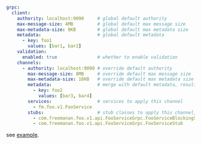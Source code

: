```yaml
grpc:
  client:
    authority: localhost:9090     # global default authority
    max-message-size: 4MB         # global default max message size
    max-metadata-size: 8KB        # global default max metadata size
    metadata:                     # global default metadata
      - key: foo1
        values: [bar1, bar2]
    validation:
      enabled: true               # whether to enable validation
    channels:
      - authority: localhost:9090 # override default authority
        max-message-size: 8MB     # override default max message size
        max-metadata-size: 16KB   # override default max metadata size
        metadata:                 # merge with default metadata, result is {foo1=[bar1, bar2], foo2=[bar3, bar4]}
          - key: foo2
            values: [bar3, bar4]
        services:                 # services to apply this channel
          - fm.foo.v1.FooService
        stubs:                    # stub classes to apply this channel, use this or services, not this first if both set
          - com.freemanan.foo.v1.api.FooServiceGrpc.FooServiceBlockingStub
          - com.freemanan.foo.v1.api.FooServiceGrpc.FooServiceStub
```

see [example](https://github.com/DanielLiu1123/grpc-starter/blob/main/grpc-boot-autoconfigure/grpc-client-boot-autoconfigure/src/main/resources/application-grpc-client-boot-starter-example.yaml).
